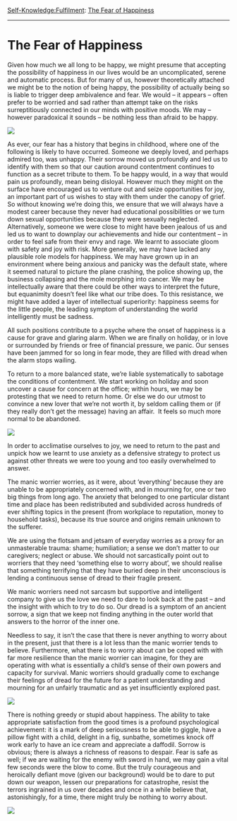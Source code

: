 [Self-Knowledge:](https://www.theschooloflife.com/thebookoflife/category/self-knowledge/)[Fulfilment](https://www.theschooloflife.com/thebookoflife/category/self-knowledge/fulfilment/): [The Fear of Happiness](https://www.theschooloflife.com/thebookoflife/the-fear-of-happiness/)

* * *

# The Fear of Happiness

Given how much we all long to be happy, we might presume that accepting the possibility of happiness in our lives would be an uncomplicated, serene and automatic process. But for many of us, however theoretically attached we might be to the notion of being happy, the possibility of actually being so is liable to trigger deep ambivalence and fear. We would – it appears – often prefer to be worried and sad rather than attempt take on the risks surreptitiously connected in our minds with positive moods. We may – however paradoxical it sounds – be nothing less than afraid to be happy.

![](https://www.theschooloflife.com/thebookoflife/wp-content/uploads/2019/03/Fear-of-happiness-1.jpg)

As ever, our fear has a history that begins in childhood, where one of the following is likely to have occurred. Someone we deeply loved, and perhaps admired too, was unhappy. Their sorrow moved us profoundly and led us to identify with them so that our caution around contentment continues to function as a secret tribute to them. To be happy would, in a way that would pain us profoundly, mean being disloyal. However much they might on the surface have encouraged us to venture out and seize opportunities for joy, an important part of us wishes to stay with them under the canopy of grief. So without knowing we’re doing this, we ensure that we will always have a modest career because they never had educational possibilities or we turn down sexual opportunities because they were sexually neglected. Alternatively, someone we were close to might have been jealous of us and led us to want to downplay our achievements and hide our contentment – in order to feel safe from their envy and rage. We learnt to associate gloom with safety and joy with risk. More generally, we may have lacked any plausible role models for happiness. We may have grown up in an environment where being anxious and panicky was the default state, where it seemed natural to picture the plane crashing, the police showing up, the business collapsing and the mole morphing into cancer. We may be intellectually aware that there could be other ways to interpret the future, but equanimity doesn’t feel like what our tribe does. To this resistance, we might have added a layer of intellectual superiority: happiness seems for the little people, the leading symptom of understanding the world intelligently must be sadness.

All such positions contribute to a psyche where the onset of happiness is a cause for grave and glaring alarm. When we are finally on holiday, or in love or surrounded by friends or free of financial pressure, we panic. Our senses have been jammed for so long in fear mode, they are filled with dread when the alarm stops wailing.

To return to a more balanced state, we’re liable systematically to sabotage the conditions of contentment. We start working on holiday and soon uncover a cause for concern at the office; within hours, we may be protesting that we need to return home. Or else we do our utmost to convince a new lover that we’re not worth it, by seldom calling them or (if they really don’t get the message) having an affair. &nbsp;It feels so much more normal to be abandoned.

![](https://www.theschooloflife.com/thebookoflife/wp-content/uploads/2019/03/Fear-of-happiness-2.jpg)

In order to acclimatise ourselves to joy, we need to return to the past and unpick how we learnt to use anxiety as a defensive strategy to protect us against other threats we were too young and too easily overwhelmed to answer.

The manic worrier worries, as it were, about ‘everything’ because they are unable to be appropriately concerned with, and in mourning for, one or two big things from long ago. The anxiety that belonged to one particular distant time and place has been redistributed and subdivided across hundreds of ever shifting topics in the present (from workplace to reputation, money to household tasks), because its true source and origins remain unknown to the sufferer.

We are using the flotsam and jetsam of everyday worries as a proxy for an unmasterable trauma: shame; humiliation; a sense we don’t matter to our caregivers; neglect or abuse. We should not sarcastically point out to worriers that they need ‘something else to worry about’, we should realise that something terrifying that they have buried deep in their unconscious is lending a continuous sense of dread to their fragile present.

We manic worriers need not sarcasm but supportive and intelligent company to give us the love we need to dare to look back at the past – and the insight with which to try to do so. Our dread is a symptom of an ancient sorrow, a sign that we keep not finding anything in the outer world that answers to the horror of the inner one.

Needless to say, it isn’t the case that there is never anything to worry about in the present, just that there is a lot less than the manic worrier tends to believe. Furthermore, what there is to worry about can be coped with with far more resilience than the manic worrier can imagine, for they are operating with what is essentially a child’s sense of their own powers and capacity for survival. Manic worriers should gradually come to exchange their feelings of dread for the future for a patient understanding and mourning for an unfairly traumatic and as yet insufficiently explored past.

![](https://www.theschooloflife.com/thebookoflife/wp-content/uploads/2019/03/fear-of-happiness-3.jpg)

There is nothing greedy or stupid about happiness. The ability to take appropriate satisfaction from the good times is a profound psychological achievement: it is a mark of deep seriousness to be able to giggle, have a pillow fight with a child, delight in a fig, sunbathe, sometimes knock off work early to have an ice cream and appreciate a daffodil. Sorrow is obvious; there is always a richness of reasons to despair. Fear is safe as well; if we are waiting for the enemy with sword in hand, we may gain a vital few seconds were the blow to come. But the truly courageous and heroically defiant move (given our background) would be to dare to put down our weapon, lessen our preparations for catastrophe, resist the terrors ingrained in us over decades and once in a while believe that, astonishingly, for a time, there might truly be nothing to worry about.

[![](https://img.youtube.com/vi/7jZdXWGKc7M/0.jpg)](https://www.youtube.com/embed/7jZdXWGKc7M '')
